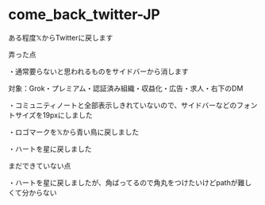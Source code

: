 # come_back_twitter-JP
ある程度𝕏からTwitterに戻します

弄った点

・通常要らないと思われるものをサイドバーから消します

対象：Grok・プレミアム・認証済み組織・収益化・広告・求人・右下のDM

・コミュニティノートと全部表示しきれていないので、サイドバーなどのフォントサイズを19pxにしました

・ロゴマークを𝕏から青い鳥に戻しました

・ハートを星に戻しました

まだできていない点

・ハートを星に戻しましたが、角ばってるので角丸をつけたいけどpathが難しくて分からない
